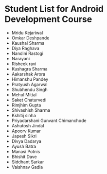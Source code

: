 # Student List for Android Development Course
- Mridu Kejariwal
- Omkar Deshpande
- Kaushal Sharma
- Diya Raghava
- Nandini Rastogi
- Narayani
- Risheek ravi
- Kushagra Sharma
- Aakarshak Arora
- Himanshu Pandey
- Pratyush Agarwal
- Shubhendu Singh
- Mehul Mittal
- Saket Chaturvedi
- Rimjhim Gupta
- Shivashish Sharma
- Kshitij sinha
- Priyadarshani Gunvant Chimanchode
- Ashutosh Jindal
- Apoorv Kumar
- Japesh Sikri
- Divya Dadarya
- Ayush Batra
- Manasi Potnis
- Bhishit Dave
- Siddhant Sarkar
- Vaishnav Gadia
